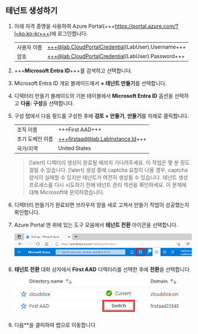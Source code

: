## 테넌트 생성하기

1. 아래 자격 증명을 사용하여 Azure Portal(+++https://portal.azure.com/?l=ko.ko-kr+++)에 로그인합니다.

    |||
    |--|--|
    |사용자 이름|+++@lab.CloudPortalCredential(LabUser).Username+++|
    |암호|+++@lab.CloudPortalCredential(LabUser).Password+++|

1. +++**Microsoft Entra ID**+++를 검색하고 선택합니다.

1. Microsoft Entra ID 개요 블레이드에서 **+ 테넌트 만들기**를 선택합니다.

1. 디렉터리 만들기 블레이드의 기본 테이블에서 **Microsoft Entra ID** 옵션을 선택하고 **다음: 구성**을 선택합니다.

1. 구성 탭에서 다음 필드를 구성한 후에 **검토 + 만들기**, **만들기**를 차례로 클릭합니다.

    |||
    |--|--|
    |조직 이름|+++First AAD+++|
    |초기 도메인 이름|+++firstaad@lab.LabInstance.Id+++|
    |국가/지역|United States|

    >[!alert] 디렉터리 생성이 완료될 때까지 기다려주세요. 이 작업은 몇 분 정도 걸릴 수 있습니다.
    >[!alert] 생성 중에 captcha 요청이 나올 경우, captcha 양식이 실패할 수 있지만 테넌트가 여전히 생성될 수 있습니다. 테넌트 생성 프로세스를 다시 시도하기 전에 테넌트 관리 섹션을 확인하세요. 이 문제에 대해 Microsoft에 문의하였습니다.

1. 디렉터리 만들기가 완료되면 브라우저 창을 새로 고쳐서 만들기 작업이 성공했는지 확인합니다.

1. Azure Portal 맨 위에 있는 도구 모음에서 **테넌트 전환** 아이콘을 선택합니다.

    ![SwitchDir](images/SwitchDir.png)

1. **테넌트 전환** 대화 상자에서 **First AAD** 디렉터리를 선택한 후에 **전환**을 선택합니다.

    ![SwitchTen](images/SwitchTen.png)

1. 다음**을 클릭하여 랩으로 이동합니다

